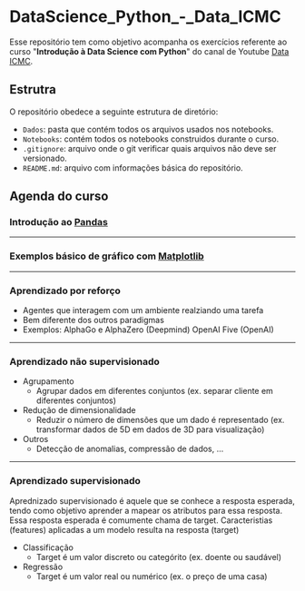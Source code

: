 # DataScience_Python_-_Data_ICMC

Esse repositório tem como objetivo acompanha os exercícios referente ao curso "**Introdução à Data Science com Python**" do canal de Youtube <a href="https://www.youtube.com/channel/UC_pily9Uu-j3BgAzjeEc60A">Data ICMC</a>.

## Estrutra 
O repositório obedece a seguinte estrutura de diretório: 

* `Dados`: pasta que contém todos os arquivos usados nos notebooks.
* `Notebooks`: contém todos os notebooks construidos durante o curso.
* `.gitignore`: arquivo onde o git verificar quais arquivos não deve ser versionado.
* `README.md`: arquivo com informações básica do repositório.


## Agenda do curso

### Introdução ao <a href="https://github.com/cotozelo/DataScience_Python_-_Data_ICMC/blob/main/Notebooks/Introdu%C3%A7%C3%A3o_Pandas.ipynb">Pandas</a>

___

### Exemplos básico de gráfico com <a href='https://github.com/cotozelo/DataScience_Python_-_Data_ICMC/blob/main/Notebooks/Matplotlib.ipynb'>Matplotlib</a>

___ 

### Aprendizado por reforço
* Agentes que interagem com um ambiente realziando uma tarefa
* Bem diferente dos outros paradigmas
* Exemplos:
    AlphaGo e AlphaZero (Deepmind)
    OpenAI Five (OpenAI)
___ 

### Aprendizado não supervisionado
* Agrupamento
  * Agrupar dados em diferentes conjuntos (ex. separar cliente em diferentes conjuntos)
* Redução de dimensionalidade
  * Reduzir o número de dimensões que um dado é representado (ex. transformar dados de 5D em dados de 3D para visualização)
* Outros
  * Detecção de anomalias, compressão de dados, ...
___ 

### Aprendizado supervisionado
  Aprednizado supervisionado é aquele que se conhece a resposta esperada, tendo como objetivo aprender a mapear os atributos para essa resposta. Essa resposta esperada é comumente chama de target. Caracteristias (features) aplicadas a um modelo resulta na resposta (target) 
* Classificação
  * Target é um valor discreto ou categórito (ex. doente ou saudável)
* Regressão
  * Target é um valor real ou numérico (ex. o preço de uma casa)

